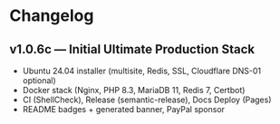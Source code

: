 # Changelog

## v1.0.6c — Initial Ultimate Production Stack
- Ubuntu 24.04 installer (multisite, Redis, SSL, Cloudflare DNS-01 optional)
- Docker stack (Nginx, PHP 8.3, MariaDB 11, Redis 7, Certbot)
- CI (ShellCheck), Release (semantic-release), Docs Deploy (Pages)
- README badges + generated banner, PayPal sponsor
